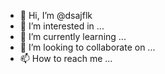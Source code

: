 - 👋 Hi, I’m @dsajflk
- 👀 I’m interested in ...
- 🌱 I’m currently learning ...
- 💞️ I’m looking to collaborate on ...
- 📫 How to reach me ...

<!---
dsajflk/dsajflk is a ✨ special ✨ repository because its `README.md` (this file) appears on your GitHub profile.
You can click the Preview link to take a look at your changes.
--->
